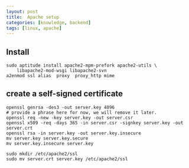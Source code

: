 ```yaml
---
layout: post
title:  Apache setup
categories: [knowledge, backend]
tags: [linux, apache]
---
```


Install
----------

    sudo aptitude install apache2-mpm-prefork apache2-utils \
        libapache2-mod-wsgi libapache2-svn 
    a2enmod ssl alias  proxy  proxy_http mime 


create a self-signed certificate
-----------------------------------
    openssl genrsa -des3 -out server.key 4096
    # provide a phrase here for now, we will remove it later.
    openssl req -new -key server.key -out server.csr 
    openssl x509 -req -days 365 -in server.csr -signkey server.key -out server.crt 
    openssl rsa -in server.key -out server.key.insecure
    mv server.key server.key.secure
    mv server.key.insecure server.key 

    sudo mkdir /etc/apache2/ssl
    sudo mv server.crt server.key /etc/apache2/ssl
